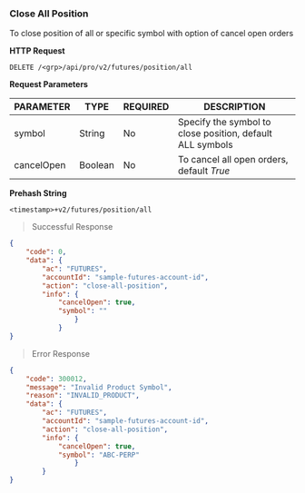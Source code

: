 ### Close All Position

To close position of all or specific symbol with option of cancel open orders

**HTTP Request**

`DELETE /<grp>/api/pro/v2/futures/position/all`

**Request Parameters**

PARAMETER | TYPE    | REQUIRED | DESCRIPTION
--------- |-------- | -------- | ------------------------------------------------------ 
symbol    | String  |   No     | Specify the symbol to close position, default ALL symbols
cancelOpen| Boolean |   No     | To cancel all open orders, default *True*


**Prehash String**

`<timestamp>+v2/futures/position/all`

> Successful Response

```json
{
    "code": 0,
    "data": {
        "ac": "FUTURES",
        "accountId": "sample-futures-account-id",
        "action": "close-all-position",
        "info": {
            "cancelOpen": true,
            "symbol": ""
                }
            }
}
```

> Error Response

```json
{
    "code": 300012,
    "message": "Invalid Product Symbol",
    "reason": "INVALID_PRODUCT",
    "data": {
        "ac": "FUTURES",
        "accountId": "sample-futures-account-id",
        "action": "close-all-position",
        "info": {
            "cancelOpen": true,
            "symbol": "ABC-PERP"
                }
        }
}
```

